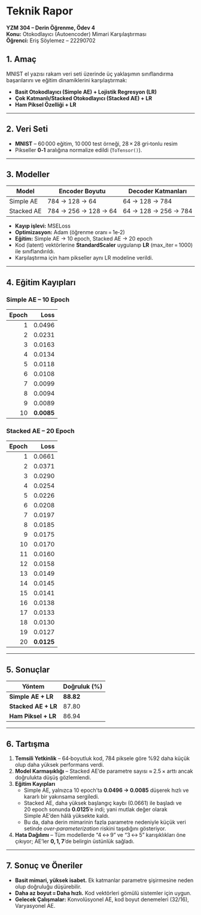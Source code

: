 # Teknik Rapor
**YZM 304 – Derin Öğrenme, Ödev 4**  
**Konu:** Otokodlayıcı (Autoencoder) Mimari Karşılaştırması  
**Öğrenci:** Eriş Söylemez – 22290702

## 1. Amaç
MNIST el yazısı rakam veri seti üzerinde üç yaklaşımın sınıflandırma başarılarını ve eğitim dinamiklerini karşılaştırmak:

- **Basit Otokodlayıcı (Simple AE) + Lojistik Regresyon (LR)**
- **Çok Katmanlı/Stacked Otokodlayıcı (Stacked AE) + LR**
- **Ham Piksel Özelliği + LR**

---

## 2. Veri Seti
- **MNIST** – 60 000 eğitim, 10 000 test örneği, 28 × 28 gri‑tonlu resim  
- Pikseller **0‑1** aralığına normalize edildi (`ToTensor()`).

---

## 3. Modeller

| Model | Encoder Boyutu | Decoder Katmanları | Aktivasyon | Kod Boyutu |
|-------|----------------|--------------------|------------|------------|
| Simple AE | 784 → 128 → 64 | 64 → 128 → 784 | ReLU / Sigmoid | 64 |
| Stacked AE | 784 → 256 → 128 → 64 | 64 → 128 → 256 → 784 | ReLU / Sigmoid | 64 |

- **Kayıp işlevi:** MSELoss  
- **Optimizasyon:** Adam (öğrenme oranı = 1e‑2)  
- **Eğitim:** Simple AE → 10 epoch, Stacked AE → 20 epoch  
- Kod (latent) vektörlerine **StandardScaler** uygulanıp **LR** (max_iter = 1000) ile sınıflandırıldı.  
- Karşılaştırma için ham pikseller aynı LR modeline verildi.

---

## 4. Eğitim Kayıpları

### Simple AE – 10 Epoch
| Epoch | Loss |
|------:|------:|
| 1 | 0.0496 |
| 2 | 0.0231 |
| 3 | 0.0163 |
| 4 | 0.0134 |
| 5 | 0.0118 |
| 6 | 0.0108 |
| 7 | 0.0099 |
| 8 | 0.0094 |
| 9 | 0.0089 |
| 10 | **0.0085** |

### Stacked AE – 20 Epoch
| Epoch | Loss |
|------:|------:|
| 1 | 0.0661 |
| 2 | 0.0371 |
| 3 | 0.0290 |
| 4 | 0.0254 |
| 5 | 0.0226 |
| 6 | 0.0208 |
| 7 | 0.0197 |
| 8 | 0.0185 |
| 9 | 0.0175 |
| 10 | 0.0170 |
| 11 | 0.0160 |
| 12 | 0.0158 |
| 13 | 0.0149 |
| 14 | 0.0145 |
| 15 | 0.0141 |
| 16 | 0.0138 |
| 17 | 0.0133 |
| 18 | 0.0130 |
| 19 | 0.0127 |
| 20 | **0.0125** |

---

## 5. Sonuçlar

| Yöntem | Doğruluk (%) |
|--------|--------------|
| **Simple AE + LR** | **88.82** |
| **Stacked AE + LR** | 87.80 |
| **Ham Piksel + LR** | 86.94 |

---

## 6. Tartışma
1. **Temsili Yetkinlik** – 64‑boyutluk kod, 784 piksele göre %92 daha küçük olup daha yüksek performans verdi.  
2. **Model Karmaşıklığı** – Stacked AE’de parametre sayısı ≈ 2.5 × arttı ancak doğrulukta düşüş gözlemlendi.  
3. **Eğitim Kayıpları**  
   - Simple AE, yalnızca 10 epoch’ta **0.0496 → 0.0085** düşerek hızlı ve kararlı bir yakınsama sergiledi.  
   - Stacked AE, daha yüksek başlangıç kaybı (0.0661) ile başladı ve 20 epoch sonunda **0.0125**’e indi; yani mutlak değer olarak Simple AE’den hâlâ yüksekte kaldı.  
   - Bu da, daha derin mimarinin fazla parametre nedeniyle küçük veri setinde *over‑parameterization* riskini taşıdığını gösteriyor.  
4. **Hata Dağılımı** – Tüm modellerde “4 ↔ 9” ve “3 ↔ 5” karışıklıkları öne çıkıyor; AE’ler **0, 1, 7**’de belirgin üstünlük sağladı.

---

## 7. Sonuç ve Öneriler
- **Basit mimari, yüksek isabet.** Ek katmanlar parametre şişirmesine neden olup doğruluğu düşürebilir.  
- **Daha az boyut = Daha hızlı.** Kod vektörleri gömülü sistemler için uygun.  
- **Gelecek Çalışmalar:** Konvolüsyonel AE, kod boyut denemeleri (32/16), Varyasyonel AE.
